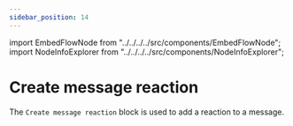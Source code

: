 ```yaml
---
sidebar_position: 14
---
```


import EmbedFlowNode from "../../../../src/components/EmbedFlowNode";
import NodeInfoExplorer from "../../../../src/components/NodeInfoExplorer";

# Create message reaction

<EmbedFlowNode type="action_message_reaction_create" />

The `Create message reaction` block is used to add a reaction to a message.

<NodeInfoExplorer type="action_message_reaction_create" />
